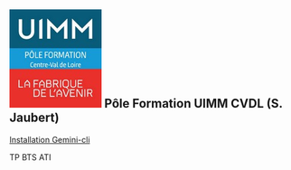 ## ![Logo UIMM](logo_uimm_placeholder.jpg) Pôle Formation UIMM CVDL (S. Jaubert) 

[Installation Gemini-cli](https://sjaubert.github.io/Cours-IA/Gemin-cli%20V2.html?target=_blank)


TP BTS ATI
